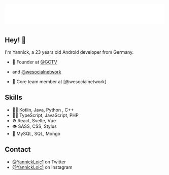 <h1 align="center">
  <img src="https://raw.githubusercontent.com/javabbt/javabbt/main/myname.svg" alt="YANNICK LOIC" />
</h1>

## Hey! 👋
I'm Yannick, a 23 years old Android developer from Germany.

- 🧭 Founder at [@GCTV](https://play.google.com/store/apps/details?id=infos.generationchange.gctv) 
- and [@wesocialnetwork](https://play.google.com/store/apps/details?id=picstar.kimbogames.picstar)

- 👥 Core team member at [@wesocialnetwork]

## Skills
- 👨‍💻 Kotlin, Java, Python , C++
- 👨‍💻 TypeScript, JavaScript, PHP
- ⚙️ React, Svelte, Vue
- 👁️ SASS, CSS, Stylus
- 💽 MySQL, SQL, Mongo

## Contact
- [@YannickLoic1](https://twitter.com/YannickLoic1) on Twitter
- [@YannickLoic1](https://www.instagram.com/loicny/) on Instagram
